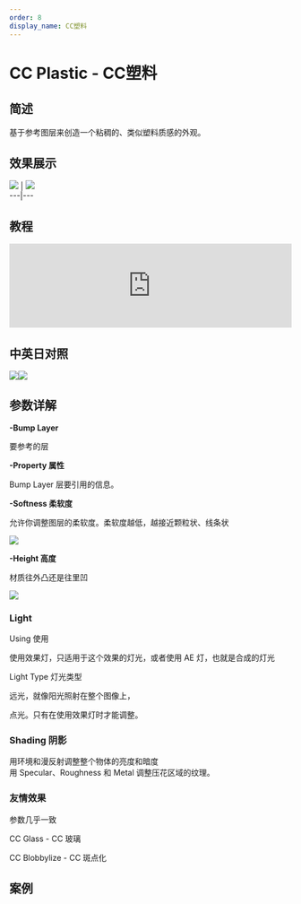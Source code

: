 ```yaml
---
order: 8
display_name: CC塑料
---
```


# CC Plastic - CC塑料

## 简述

基于参考图层来创造一个粘稠的、类似塑料质感的外观。

## 效果展示

![](https://cdn.yuelili.com/20211231164519.png) |
![](https://cdn.yuelili.com/20211231164805.png)  
---|---

## 教程

<iframe src="https://player.bilibili.com/player.html?bvid=BV1e34y1X7Vj&page=43&high_quality=1" width="100%" allowfullscreen="allowfullscreen" frameborder="0"></iframe>

## 中英日对照

![](https://mir.yuelili.com/user/AE/effects/AE-Effects-Stylize-CC_Plastic.png)![](https://mir.yuelili.com/user/AE/effects/AE-Effects-Stylize-CC_Plastic_cn.png)

## 参数详解

**-Bump Layer**

要参考的层

**-Property 属性**

Bump Layer 层要引用的信息。

**-Softness 柔软度**

允许你调整图层的柔软度。柔软度越低，越接近颗粒状、线条状

![](https://cdn.yuelili.com/20211231181519.png)

**-Height 高度**

材质往外凸还是往里凹

![](https://cdn.yuelili.com/20211231181142.png)

### Light

Using 使用

使用效果灯，只适用于这个效果的灯光，或者使用 AE 灯，也就是合成的灯光

Light Type 灯光类型

远光，就像阳光照射在整个图像上，

点光。只有在使用效果灯时才能调整。

### Shading 阴影

用环境和漫反射调整整个物体的亮度和暗度  
用 Specular、Roughness 和 Metal 调整压花区域的纹理。

### 友情效果

参数几乎一致

CC Glass - CC 玻璃

CC Blobbylize - CC 斑点化

## 案例
